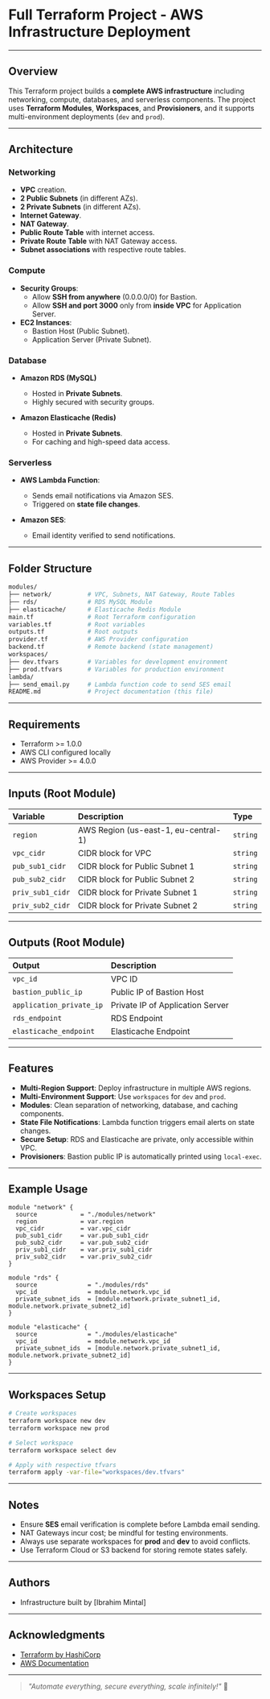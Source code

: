 # Full Terraform Project - AWS Infrastructure Deployment

---

## Overview

This Terraform project builds a **complete AWS infrastructure** including networking, compute, databases, and serverless components. The project uses **Terraform Modules**, **Workspaces**, and **Provisioners**, and it supports multi-environment deployments (`dev` and `prod`).

---

## Architecture

### Networking
- **VPC** creation.
- **2 Public Subnets** (in different AZs).
- **2 Private Subnets** (in different AZs).
- **Internet Gateway**.
- **NAT Gateway**.
- **Public Route Table** with internet access.
- **Private Route Table** with NAT Gateway access.
- **Subnet associations** with respective route tables.

### Compute
- **Security Groups**:
  - Allow **SSH from anywhere** (0.0.0.0/0) for Bastion.
  - Allow **SSH and port 3000** only from **inside VPC** for Application Server.
- **EC2 Instances**:
  - Bastion Host (Public Subnet).
  - Application Server (Private Subnet).

### Database
- **Amazon RDS (MySQL)**
  - Hosted in **Private Subnets**.
  - Highly secured with security groups.

- **Amazon Elasticache (Redis)**
  - Hosted in **Private Subnets**.
  - For caching and high-speed data access.

### Serverless
- **AWS Lambda Function**:
  - Sends email notifications via Amazon SES.
  - Triggered on **state file changes**.

- **Amazon SES**:
  - Email identity verified to send notifications.

---

## Folder Structure

```bash
modules/
├── network/          # VPC, Subnets, NAT Gateway, Route Tables
├── rds/              # RDS MySQL Module
├── elasticache/      # Elasticache Redis Module
main.tf               # Root Terraform configuration
variables.tf          # Root variables
outputs.tf            # Root outputs
provider.tf           # AWS Provider configuration
backend.tf            # Remote backend (state management)
workspaces/
├── dev.tfvars        # Variables for development environment
├── prod.tfvars       # Variables for production environment
lambda/
├── send_email.py     # Lambda function code to send SES email
README.md             # Project documentation (this file)
```

---

## Requirements

- Terraform >= 1.0.0
- AWS CLI configured locally
- AWS Provider >= 4.0.0

---

## Inputs (Root Module)

| Variable | Description | Type |
| :------ | :---------- | :-- |
| `region` | AWS Region (us-east-1, eu-central-1) | `string` |
| `vpc_cidr` | CIDR block for VPC | `string` |
| `pub_sub1_cidr` | CIDR block for Public Subnet 1 | `string` |
| `pub_sub2_cidr` | CIDR block for Public Subnet 2 | `string` |
| `priv_sub1_cidr` | CIDR block for Private Subnet 1 | `string` |
| `priv_sub2_cidr` | CIDR block for Private Subnet 2 | `string` |

---

## Outputs (Root Module)

| Output | Description |
| :----- | :---------- |
| `vpc_id` | VPC ID |
| `bastion_public_ip` | Public IP of Bastion Host |
| `application_private_ip` | Private IP of Application Server |
| `rds_endpoint` | RDS Endpoint |
| `elasticache_endpoint` | Elasticache Endpoint |

---

## Features

- **Multi-Region Support**: Deploy infrastructure in multiple AWS regions.
- **Multi-Environment Support**: Use `workspaces` for `dev` and `prod`.
- **Modules**: Clean separation of networking, database, and caching components.
- **State File Notifications**: Lambda function triggers email alerts on state changes.
- **Secure Setup**: RDS and Elasticache are private, only accessible within VPC.
- **Provisioners**: Bastion public IP is automatically printed using `local-exec`.

---

## Example Usage

```hcl
module "network" {
  source            = "./modules/network"
  region            = var.region
  vpc_cidr          = var.vpc_cidr
  pub_sub1_cidr     = var.pub_sub1_cidr
  pub_sub2_cidr     = var.pub_sub2_cidr
  priv_sub1_cidr    = var.priv_sub1_cidr
  priv_sub2_cidr    = var.priv_sub2_cidr
}

module "rds" {
  source              = "./modules/rds"
  vpc_id              = module.network.vpc_id
  private_subnet_ids  = [module.network.private_subnet1_id, module.network.private_subnet2_id]
}

module "elasticache" {
  source              = "./modules/elasticache"
  vpc_id              = module.network.vpc_id
  private_subnet_ids  = [module.network.private_subnet1_id, module.network.private_subnet2_id]
}
```

---

## Workspaces Setup

```bash
# Create workspaces
terraform workspace new dev
terraform workspace new prod

# Select workspace
terraform workspace select dev

# Apply with respective tfvars
terraform apply -var-file="workspaces/dev.tfvars"
```

---

## Notes

- Ensure **SES** email verification is complete before Lambda email sending.
- NAT Gateways incur cost; be mindful for testing environments.
- Always use separate workspaces for **prod** and **dev** to avoid conflicts.
- Use Terraform Cloud or S3 backend for storing remote states safely.

---

## Authors
- Infrastructure built by [Ibrahim Mintal]

---

## Acknowledgments

- [Terraform by HashiCorp](https://www.terraform.io/)
- [AWS Documentation](https://docs.aws.amazon.com/)

---

> _"Automate everything, secure everything, scale infinitely!"_ 🚀

